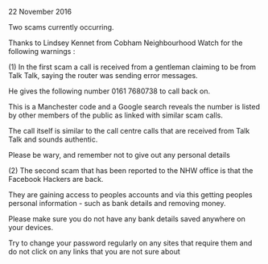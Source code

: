 22 November 2016

Two scams currently occurring.

Thanks to Lindsey Kennet from Cobham Neighbourhood Watch for the following warnings :

(1) In the first scam a call is received from a gentleman claiming to be from Talk Talk, saying the router was sending error messages.

He gives the following number 0161 7680738 to call back on.

This is a Manchester code and a Google search reveals the number is listed by other members of the public as linked with similar scam calls.

The call itself is similar to the call centre calls that are received from Talk Talk and sounds authentic.

Please be wary, and remember not to give out any personal details

(2) The second scam that has been reported to the NHW office is that the Facebook Hackers are back.

They are gaining access to peoples accounts and via this getting peoples personal information - such as bank details and removing money.

Please make sure you do not have any bank details saved anywhere on your devices.

Try to change your password regularly on any sites that require them and do not click on any links that you are not sure about
